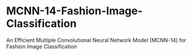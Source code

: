 # MCNN-14-Fashion-Image-Classification
An Efficient Multiple Convolutional Neural Network Model (MCNN-14) for Fashion Image Classification
